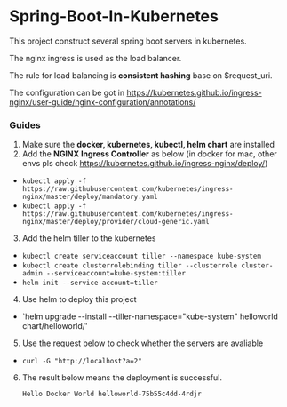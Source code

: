 # Spring-Boot-In-Kubernetes
This project construct several spring boot servers in kubernetes.

The nginx ingress is used as the load balancer.

The rule for load balancing is **consistent hashing** base on $request_uri. 

The configuration can be got in https://kubernetes.github.io/ingress-nginx/user-guide/nginx-configuration/annotations/

### Guides

1. Make sure the **docker, kubernetes, kubectl, helm chart** are installed
2. Add the **NGINX Ingress Controller** as below (in docker for mac, other envs pls check https://kubernetes.github.io/ingress-nginx/deploy/)
  * `kubectl apply -f https://raw.githubusercontent.com/kubernetes/ingress-nginx/master/deploy/mandatory.yaml`
  * `kubectl apply -f https://raw.githubusercontent.com/kubernetes/ingress-nginx/master/deploy/provider/cloud-generic.yaml`
3. Add the helm tiller to the kubernetes
  * `kubectl create serviceaccount tiller --namespace kube-system`
  * `kubectl create clusterrolebinding tiller --clusterrole cluster-admin --serviceaccount=kube-system:tiller`
  * `helm init --service-account=tiller`
4. Use helm to deploy this project
  * `helm upgrade --install --tiller-namespace="kube-system" helloworld chart/helloworld/'
5. Use the request below to check whether the servers are avaliable
  * `curl -G "http://localhost?a=2"`
6. The result below means the deployment is successful.

   `Hello Docker World helloworld-75b55c4dd-4rdjr`
